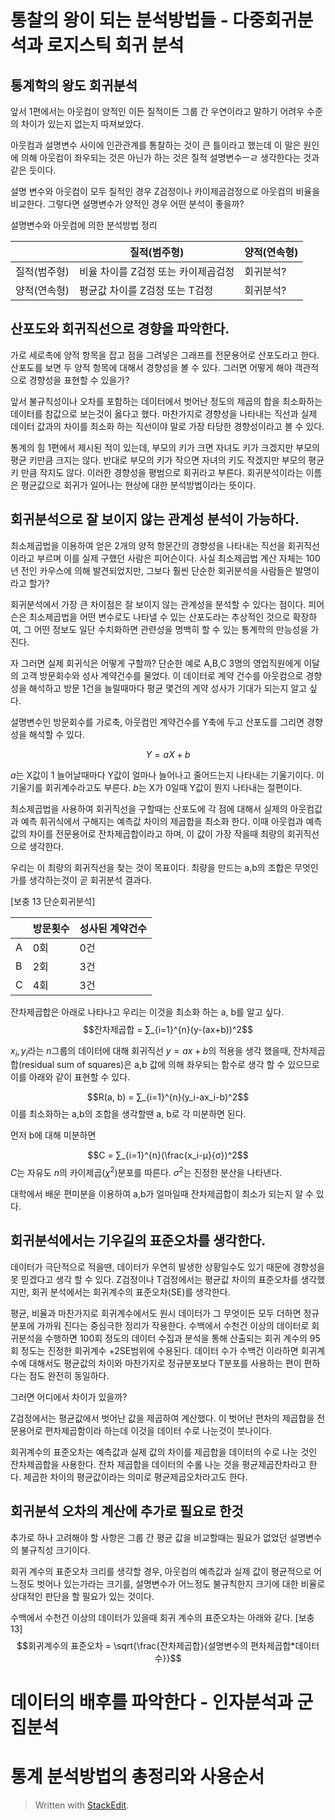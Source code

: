 # 통찰의 왕이 되는 분석방법들 - 다중회귀분석과 로지스틱 회귀 분석

## 통계학의 왕도 회귀분석

앞서 1편에서는 아웃컴이 양적인 이든 질적이든 그룹 간 우연이라고 말하기 어려우 수준의 차이가 있는지 없는지 따져보았다. 

아웃컴과 설명변수 사이에 인관관계를 통찰하는 것이 큰 틀이라고 했는데 이 말은 원인에 의해 아웃컴이 좌우되는 것은 아닌가 하는 것은 질적 설명변수ㅡㄹ 생각한다는 것과 같은 듯이다. 

설명 변수와 아웃컴이 모두 질적인 경우 Z검정이나 카이제곱검정으로 아웃컴의 비율을 비교한다.  그렇다면 설명변수가 양적인 경우 어떤 분석이 좋을까? 

설명변수와 아웃컴에 의한 분석방법 정리

||  질적(범주형)|양적(연속형)| 
|--|--|--|
|질적(범주형)| 비율 차이를 Z검정 또는 카이제곱검정  | 회귀분석?|
|양적(연속형)| 평균값 차이를 Z검정 또는 T검정 | 회귀분석? |

## 산포도와 회귀직선으로 경향을 파악한다. 

가로 세로촉에 양적 항목을 잡고 점을 그려넣은 그래프를 전문용어로 산포도라고 한다. 산포도를 보면 두 양적 항목에 대해서 경향성을 볼 수 있다. 그러면 어떻게 해야 객관적으로 경향성을 표현할 수 있을가? 

앞서 불규칙성이나 오차를 포함하는 데이터에서 벗어난 정도의 제곱의 합을 최소화하는 데이터를 참값으로 보는것이 옳다고 했다. 마찬가지로 경향성을 나타내는 직선과 실제 데이터 값과의 차이를 최소화 하는 직선이야 말로 가장 타당한 경향성이라고 볼 수 있다. 

통계의 힘 1편에서 제시된 적이 있는데, 부모의 키가 크면 자녀도 키가 크겠지만 부모의 평균 키만큼 크지는 않다. 반대로 부모의 키가 작으면 자녀의 키도 작겠지만 부모의 평균키 만큼 작지도 않다.  이러한 경향성을 평범으로 회귀라고 부른다. 
회귀분석이라는 이름은 평균값으로 회귀가 일어나는 현상에 대한 분석방법이라는 뜻이다. 

## 회귀분석으로 잘 보이지 않는 관계성 분석이 가능하다. 

최소제곱법을 이용하여 얻은 2개의 양적 항몬간의 경향성을 나타내는 직선을 회귀직선이라고 부르며 이를 실제 구했던 사람은 피어슨이다. 
사실 최소제곱법 계산 자체는 100년 전인 카우스에 의해 발견되었지만, 그보다 훨씬 단순한 회귀분석을 사람들은 발명이라고 할가?

회귀분석에서 가장 큰 차이점은 잘 보이지 않는 관계성을 분석할 수 있다는 점이다. 피어슨은 최소제곱법을 어떤 변수로도 나타낼 수 있는 산포도라는 추상적인 것으로 확장하여, 그 어떤 정보도 일단 수치화하면 관련성을 명백히 할 수 있는 통계학의 만능성을 가진다.

자 그러면 실제 회귀식은 어떻게 구할까?
단순한 예로 A,B,C 3명의 영업직원에게 이달의 고객 방문회수와 성사 계약건수를 물었다. 이 데이터로 계약 건수를 아웃컴으로 경향성을 해석하고 방문 1건을 늘릴때마다 평균 몇건의 계약 성사가 기대가 되는지 알고 싶다. 

설명변수인 방문회수를 가로축, 아웃컴인 계약건수를 Y축에 두고 산포도를 그리면 경향성을 해석할 수 있다. 

$$Y = aX+ b$$

$a$는 X값이 1 늘어날때마다 Y값이 얼마나 늘어나고 줄어드는지 나타내는 기울기이다. 이 기울기를 회귀계수라고도 부른다. $b$는 X가 0일때 Y값이 뭔지 나타내는 절편이다. 

최소제곱법을 사용하여 회귀직선을 구할때는 산포도에 각 점에 대해서 실제의 아웃컴값과 예측 휘귀식에서 구해지는 예측값 차이의 제곱합을 최소화 한다. 
이때 아웃컴과 예측값의 차이를 전문용어로 잔차제곱합이라고 하며, 이 값이 가장 작을때 최량의 회귀직선으로 생각한다. 

우리는 이 최량의 회귀직선을 찾는 것이 목표이다. 최량을 만드는 a,b의 조합은 무엇인가를 생각하는것이 곧 회귀분석 결과다. 

[보충 13 단순회귀분석]

||  방문횟수| 성사된 계약건수| 
|--|--|--|
|A|0회| 0건|
|B|2회| 3건|
|C|4회| 3건|

잔차제곱합은 아래로 나타나고 우리는 이것을 최소화 하는 a, b를 알고 싶다. 
$$잔차제곱합 = ∑_{i=1}^{n}(y-(ax+b))^2$$

$x_i, y_i$라는 $n$그룹의 데이터에 대해 회귀직선 $y=ax+b$의 적용을 생각 했을때, 잔차제곱합(residual sum of squares)은 a,b 값에 의해 좌우되는 함수로 생각 할 수 있으므로 이를 아래와 같이 표현할 수 있다. 

$$R(a, b) = ∑_{i=1}^{n}(y_i-ax_i-b)^2$$
이를 최소화하는 a,b의 조합을 생각할땐 a, b로 각 미분하면 된다. 

먼저 b에 대해 미분하면 

$$$$


$$C = ∑_{i=1}^{n}(\frac{x_i-μ}{σ})^2$$$C$는 자유도 $n$의 카이제곱($χ^2$)분포를 따른다. $σ^2$는 진정한 분산을 나타낸다.




대학에서 배운 편미분을 이용하여 a,b가 얼마일때 잔차제곱합이 최소가 되는지 알 수 있다. 

## 회귀분석에서는 기우길의 표준오차를 생각한다. 

데이터가 극단적으로 적을땐, 데이터가 우연히 발생한 상황일수도 있기 때문에 경향성을 못 믿겠다고 생각 할 수 있다. 
Z검정이나 T검정에서는 평균값 차이의 표준오차를 생각했지만, 회귀 분석에서는 회귀계수의 표준오차(SE)를 생각한다. 

평균, 비율과 마찬가지로 회귀계수에서도 원시 데이터가 그 무엇이든 모두 더하면 정규분포에 가까워 진다는 중심극한 정리가 작용한다. 수백에서 수천건 이상의 데이터로 회귀분석을 수행하면 100회 정도의 데이터 수집과 분석을 통해 산출되는 회귀 계수의 95회 정도는 진정한 회귀계수 +2SE범위에 수용된다. 데이터 수가 수백건 이라하면 회귀계수에 대해서도 평균값의 차이와 마찬가지로 정규분포보다 T분포를 사용하는 편이 편하다는 점도 완전히 동일하다. 

그러면 어디에서 차이가 있을까?

Z검정에서는 평균값에서 벗어난 값을 제곱하여 계산했다. 이 벗어난 편차의 제곱합을 전문용어로 편차제곱함이라 하는데 이것을 데이터 수로 나눈것이 붓나이다. 

회귀계수의 표준오차는 예측값과 실제 값의 차이를 제곱합을 데이터의 수로 나눈 것인 잔차제곱합을 사용한다. 잔차 제곱합을 데이터의 수롤 나눈 것을 평균제곱잔차라고 한다. 제곱한 차이의 평균값이라는 의미로 평균제곱오차라고도 한다. 

## 회귀분석 오차의 계산에 추가로 필요로 한것

추가로 하나 고려해야 할 사항은 그룹 간 평균 값을 비교할때는 필요가 없었던 설명변수의 불규칙성 크기이다. 

회귀 계수의 표준오차 크리를 생각할 경우, 아웃컴의 예측값과 실제 값이 평균적으로 어느정도 벗어나 있는가라는 크기를, 설명변수가 어느정도 불규칙한지 크기에 대한 비율로 상대적인 판단을 할 필요가 있는 것이다. 

수백에서 수천건 이상의 데이터가 있을때 회귀 계수의 표준오차는 아래와 같다. [보충 13]
$$회귀계수의 표준오차 = \sqrt{\frac{잔차제곱합}{설명변수의 편차제곱합*데이터 수}}$$


# 데이터의 배후를 파악한다 - 인자분석과 군집분석
# 통계 분석방법의 총정리와 사용순서



> Written with [StackEdit](https://stackedit.io/).
<!--stackedit_data:
eyJoaXN0b3J5IjpbLTIwMjQyODEzMjEsLTE5ODc0NjE2NSwxNj
k5NjU4MDYxLC03NTUwMDgyMDEsNjMyMjc0Mzk0LDQ2NzExMDk5
MiwxODQ4NTE1MTQ2LDEzMDc2NTE5MjUsLTM0NDUxOTc3MiwtNj
A3MzI0Njg4LC02NTkyNTM0NzQsMTc0NTc5MTMzNiwtNTExMjc1
MTU3LC0xNzgxOTM2OTk5LDE0OTAwMDM5NTldfQ==
-->